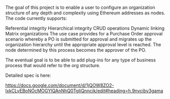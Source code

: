 The goal of this project is to enable a user to configure an organization structure of any depth and complexity using Ethereum addresses as nodes. The code currently supports:

 Referential integrity
 Hierarchical integrity
 CRUD operations
 Dynamic linking
 Matrix organizations
The use case provides for a Purchase Order approval scenario whereby a PO is submitted for approval and migrates up the organization hierarchy until the appropriate approval level is reached. The node determined by this process becomes the approver of the PO.

The eventual goal is to be able to add plug-ins for any type of business process that would refer to the org structure.

Detailed spec is here:


https://docs.google.com/document/d/1jQOW8ZO2-IxkCLyEBoNOcMOGYlQAnNhQ0TgIiQnncik/edit#heading=h.9nvcibv3gama


